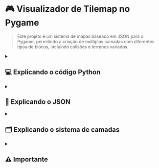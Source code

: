 # 🎮 Visualizador de Tilemap no Pygame

> Este projeto é um sistema de mapas baseado em JSON para o Pygame, permitindo a criação de múltiplas camadas com diferentes tipos de blocos, incluindo colisões e terrenos variados.

<details>
  <summary><h2>💻 Explicando o código Python</h2></summary>
  
  ## 1. Carregar o mapa de um arquivo JSON

  ```python
  with open("map.json", "r") as file:
      map_data = json.load(file)
  
  tile_size = map_data["tileSize"]
  ```
  - O mapa é lido de um arquivo map.json, que contém informações como o tamanho dos tiles (tileSize) e as camadas (layers).
  
  - O tile_size define o tamanho dos blocos (tiles) no jogo.

  ## 2. Criar tela

  ```python
  screen_width = 40 * tile_size
  screen_height = 30 * tile_size
  screen = pygame.display.set_mode((screen_width, screen_height))
  pygame.display.set_caption("Visualizador de Tilemap")
  ```
  - A tela do jogo é criada com dimensões baseadas na grade do mapa (40x30 tiles).

  ## 3. Função para desenhar o mapa
  
  ```python
  def draw_layer(colliders_only=False):
      """Desenha as camadas de fundo ou colisão."""
      for layer in map_data["layers"]:
          is_collider = layer.get("collider", False)  # Verifica se a camada é de colisão
  
          if is_collider == colliders_only:
              for tile in layer["tiles"]:
                  x, y = tile["x"] * tile_size, tile["y"] * tile_size
  
                  if is_collider:
                      # Adiciona ao sistema de colisão
                      colliders.append(pygame.Rect(x, y, tile_size, tile_size))
                      # Desenha a imagem de colisão (um bloco da sprite)
                      screen.blit(imagem_teste, (x, y), (0, 0, tile_size, tile_size))
                  else:
                      # Define uma cor de fundo (verde)
                      color = (0, 255, 0)
                      pygame.draw.rect(screen, color, (x, y, tile_size, tile_size))
  ```
  - A função draw_layer(colliders_only) desenha o fundo ou a camada de colisão.

  - O mapa JSON contém camadas que podem ou não ser de colisão.

  - Se for uma camada de colisão, os blocos são adicionados à lista colliders e desenhados com a imagem fundo.png.

  - Caso contrário, os tiles do fundo são apenas desenhados como quadrados verdes.

  ## 4. Criar o Jogador

  ```python
  player_color = (0, 0, 255)  # Azul
  player_speed = 1
  player_rect = pygame.Rect(50, 100, tile_size, tile_size)  # Posição inicial do jogador
  O jogador é representado como um retângulo azul (player_color).
  ```
  - *player_speed = 1*: Define a velocidade do movimento.

  - *player_rect* guarda a posição e o tamanho do jogador.

  <!-- 5. Loop principal do jogo
python
Copiar
Editar
running = True
while running:
    screen.fill((0, 0, 0))  # Limpa a tela

    colliders.clear()  # Resetar os colliders para evitar duplicações
    draw_layer(colliders_only=False)  # Desenha o fundo
    draw_layer(colliders_only=True)   # Depois desenha as paredes
O loop limpa a tela e redesenha o mapa a cada frame.

A lista colliders é limpa antes de ser reconstruída para evitar tiles duplicados.

6. Capturar eventos
python
Copiar
Editar
    for event in pygame.event.get():
        if event.type == pygame.QUIT:
            running = False
O loop verifica se o jogador fechou a janela (pygame.QUIT).

7. Mover o jogador
python
Copiar
Editar
    keys = pygame.key.get_pressed()
    new_x, new_y = player_rect.x, player_rect.y

    if keys[pygame.K_w]:  # Cima
        new_y -= player_speed
    if keys[pygame.K_s]:  # Baixo
        new_y += player_speed
    if keys[pygame.K_a]:  # Esquerda
        new_x -= player_speed
    if keys[pygame.K_d]:  # Direita
        new_x += player_speed
Se o jogador pressionar W, A, S ou D, o código tenta mover o jogador.

8. Testar colisão
python
Copiar
Editar
    new_rect = pygame.Rect(new_x, new_y, tile_size, tile_size)

    if not any(new_rect.colliderect(collider) for collider in colliders):
        player_rect.x = new_x
        player_rect.y = new_y
Um novo retângulo (new_rect) é criado na posição para onde o jogador quer se mover.

Se não houver colisão, a posição do jogador é atualizada.

9. Desenhar o jogador e atualizar a tela
python
Copiar
Editar
    pygame.draw.rect(screen, player_color, player_rect)
    pygame.display.flip()
O jogador é desenhado na tela como um retângulo azul.

pygame.display.flip() atualiza a tela.

10. Fechar o jogo
python
Copiar
Editar
pygame.quit()
Quando o loop termina, o Pygame é encerrado. -->
</details>

<details>
  <summary><h2>📄 Explicando o JSON</h2></summary>
  ## JSON de Mapa
  - Json simples para exemplificação:
  
  ```json
  {
    "tileSize": 32,
    "layers": [
      {
        "name": "Fundo",
        "tiles": [
          { "x": 0, "y": 0 },
          { "x": 1, "y": 0 },
          { "x": 2, "y": 0 }
        ]
      },
      {
        "name": "Colisões",
        "collider": true,
        "tiles": [
          { "x": 5, "y": 5 },
          { "x": 6, "y": 5 },
          { "x": 7, "y": 5 }
        ]
      }
    ]
  }
  ```

  <!-- Explicação
1. "tileSize": 32
Indica que cada tile (quadrado do mapa) tem 32x32 pixels.

2. "layers" (Lista de Camadas)
O JSON contém um array layers, onde cada item representa uma camada do mapa.

3. "Fundo"
json
Copiar
Editar
{
  "name": "Fundo",
  "tiles": [
    { "x": 0, "y": 0 },
    { "x": 1, "y": 0 },
    { "x": 2, "y": 0 }
  ]
}
Essa camada contém os tiles que fazem parte do cenário de fundo.

Os objetos dentro de tiles representam a posição do tile no mapa.

{ "x": 0, "y": 0 } → Tile na posição (0,0)

{ "x": 1, "y": 0 } → Tile na posição (1,0)

{ "x": 2, "y": 0 } → Tile na posição (2,0)

4. "Colisões"
json
Copiar
Editar
{
  "name": "Colisões",
  "collider": true,
  "tiles": [
    { "x": 5, "y": 5 },
    { "x": 6, "y": 5 },
    { "x": 7, "y": 5 }
  ]
}
Essa camada representa blocos que têm colisão.

"collider": true → Indica que essa camada é de colisão.

Os tiles dessa camada são blocos sólidos que o jogador não pode atravessar.

Como o código usa esse JSON?
1. Define o tamanho dos tiles:
python
Copiar
Editar
tile_size = map_data["tileSize"]
2. Percorre as camadas do JSON e desenha os tiles:
python
Copiar
Editar
for layer in map_data["layers"]:
    for tile in layer["tiles"]:
        x, y = tile["x"] * tile_size, tile["y"] * tile_size
3. Se a camada for de colisão ("collider": true), adiciona à lista de colisores (colliders):
python
Copiar
Editar
if is_collider:
    colliders.append(pygame.Rect(x, y, tile_size, tile_size))
4. Se for um tile de fundo, desenha um quadrado verde:
python
Copiar
Editar
pygame.draw.rect(screen, (0, 255, 0), (x, y, tile_size, tile_size)) -->


</details>

<details>
  <summary><h2>🗂️ Explicando o sistema de camadas</h2></summary>
  ## 🔹 Como as camadas funcionam?

  Se houver um tile de chão na posição (1,2) e uma parede na mesma posição (1,2), o código vai desenhar o chão primeiro e depois a parede por cima.
  
  Isso acontece porque no loop do código, primeiro ele desenha as camadas sem colisão e depois desenha a camada de colisão:

  ```python
  draw_layer(colliders_only=False)  # Desenha o fundo primeiro
  draw_layer(colliders_only=True)   # Depois desenha as paredes
  ```

  <!-- 🔸 O que isso faz?
1️⃣ Primeiro, ele desenha todos os tiles das camadas sem colisão (exemplo: chão, grama, água).

2️⃣ Depois, ele desenha as camadas com colisão, que podem ser paredes ou objetos sólidos.

📌 Exemplo de JSON com sobreposição de camadas
json
Copiar
Editar
{
  "tileSize": 32,
  "layers": [
    {
      "name": "Chão",
      "tiles": [
        { "x": 1, "y": 1 },
        { "x": 1, "y": 2 }
      ]
    },
    {
      "name": "Paredes",
      "collider": true,
      "tiles": [
        { "x": 1, "y": 2 }
      ]
    }
  ]
}
🔹 O que acontece aqui?
O tile (1,2) primeiro recebe um chão.

Depois, um tile de parede é desenhado por cima na mesma posição.

O jogador não pode atravessar a parede porque ela está na camada "collider": true.

🎮 Visualizando a sobreposição
Se você imaginasse isso como um mapa 2D, ficaria algo assim:

Legenda:

🟩 = Chão

🟥 = Parede

⬛ = Vazio

Antes de desenhar colisões:

Copiar
Editar
🟩⬛⬛⬛
🟩⬛⬛⬛
Depois de adicionar colisão:

Copiar
Editar
🟩⬛⬛⬛
🟥⬛⬛⬛
Ou seja, a parede apareceu por cima do chão!

🛠 E se eu quiser mudar a ordem das camadas?
Se você quiser que uma camada apareça por cima de outra, basta mudar a ordem no JSON. Por exemplo, se você colocar "Paredes" antes do "Chão", o chão vai aparecer por cima da parede.

Caso queira fazer algo mais avançado, você pode adicionar uma chave "zIndex" no JSON e ordenar as camadas antes de desenhar. -->
</details>

<details>
  <summary><h2>⚠️ Importante</h2></summary>
  
  - O projeto foi criado com base na criação de somente duas camadas, 2 elementos. Uma forma simples, mas e se adicionarmos mais elementos?
    
  - A primeiro momento pensei em usar os "ids" do json, mas o recomendado é o seguinte: Cada elemento, uma nova camada, tipo uma parede quebrada, a camada de parede quebrada, um chão com cor diferente, uma camada de chão de cor diferente!
    
  - Isso torna mais fácil encontrar as camadas futuramente, além de mudar de estado dependendo da interação do jogador!
    
</details>
